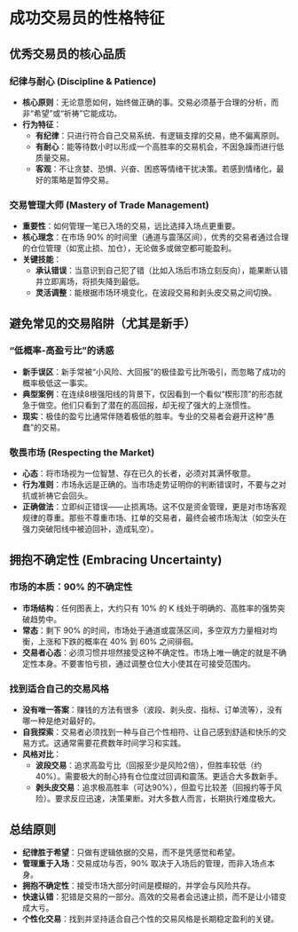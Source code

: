 # 成功交易员的性格特征

## 优秀交易员的核心品质

### 纪律与耐心 (Discipline & Patience)
-   **核心原则**：无论意愿如何，始终做正确的事。交易必须基于合理的分析，而非“希望”或“祈祷”它能成功。
-   **行为特征**：
    -   **有纪律**：只进行符合自己交易系统、有逻辑支撑的交易，绝不偏离原则。
    -   **有耐心**：能等待数小时以形成一个高胜率的交易机会，不因急躁而进行低质量交易。
    -   **客观**：不让贪婪、恐惧、兴奋、困惑等情绪干扰决策。若感到情绪化，最好的策略是暂停交易。

### 交易管理大师 (Mastery of Trade Management)
-   **重要性**：如何管理一笔已入场的交易，远比选择入场点更重要。
-   **核心理念**：在市场 90% 的时间里（通道与震荡区间），优秀的交易者通过合理的仓位管理（如宽止损、加仓），无论做多或做空都可能盈利。
-   **关键技能**：
    -   **承认错误**：当意识到自己犯了错（比如入场后市场立刻反向），能果断认错并立即离场，将损失降到最低。
    -   **灵活调整**：能根据市场环境变化，在波段交易和剥头皮交易之间切换。

## 避免常见的交易陷阱（尤其是新手）

### “低概率-高盈亏比”的诱惑
-   **新手误区**：新手常被“小风险、大回报”的极佳盈亏比所吸引，而忽略了成功的概率极低这一事实。
-   **典型案例**：在连续8根强阳线的背景下，仅因看到一个看似“楔形顶”的形态就急于做空。他们只看到了潜在的高回报，却无视了强大的上涨惯性。
-   **现实**：极佳的盈亏比通常伴随着极低的胜率。专业的交易者会避开这种“愚蠢”的交易。

### 敬畏市场 (Respecting the Market)
-   **心态**：将市场视为一位智慧、存在已久的长者，必须对其满怀敬意。
-   **行为准则**：市场永远是正确的。当市场走势证明你的判断错误时，不要与之对抗或祈祷它会回头。
-   **正确做法**：立即纠正错误——止损离场。这不仅是资金管理，更是对市场客观规律的尊重。那些不尊重市场、扛单的交易者，最终会被市场淘汰（如空头在强力突破阳线中被迫回补，造成轧空）。

## 拥抱不确定性 (Embracing Uncertainty)

### 市场的本质：90% 的不确定性
-   **市场结构**：任何图表上，大约只有 10% 的 K 线处于明确的、高胜率的强势突破趋势中。
-   **常态**：剩下 90% 的时间，市场处于通道或震荡区间，多空双方力量相对均衡，上涨和下跌的概率在 40% 到 60% 之间徘徊。
-   **交易者心态**：必须习惯并坦然接受这种不确定性。市场上唯一确定的就是不确定性本身。不要害怕亏损，通过调整仓位大小使其在可接受范围内。

### 找到适合自己的交易风格
-   **没有唯一答案**：赚钱的方法有很多（波段、剥头皮、指标、订单流等），没有哪一种是绝对最好的。
-   **自我探索**：交易者必须找到一种与自己个性相符、让自己感到舒适和快乐的交易方式。这通常需要花费数年时间学习和实践。
-   **风格对比**：
    -   **波段交易**：追求高盈亏比（回报至少是风险2倍），但胜率较低（约40%）。需要极大的耐心持有仓位度过回调和震荡。更适合大多数新手。
    -   **剥头皮交易**：追求极高胜率（可达90%），但盈亏比较差（回报约等于风险）。要求反应迅速，决策果断。对大多数人而言，长期执行难度极大。

## 总结原则
-   **纪律胜于希望**：只做有逻辑依据的交易，而不是凭感觉和希望。
-   **管理重于入场**：交易成功与否，90% 取决于入场后的管理，而非入场点本身。
-   **拥抱不确定性**：接受市场大部分时间是模糊的，并学会与风险共存。
-   **快速认错**：犯错是交易的一部分。高效的交易者会迅速止损，而不是让小错变成大亏。
-   **个性化交易**：找到并坚持适合自己个性的交易风格是长期稳定盈利的关键。